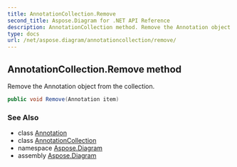 ```yaml
---
title: AnnotationCollection.Remove
second_title: Aspose.Diagram for .NET API Reference
description: AnnotationCollection method. Remove the Annotation object from the collection
type: docs
url: /net/aspose.diagram/annotationcollection/remove/
---
```

## AnnotationCollection.Remove method

Remove the Annotation object from the collection.

```csharp
public void Remove(Annotation item)
```

### See Also

* class [Annotation](../../annotation/)
* class [AnnotationCollection](../)
* namespace [Aspose.Diagram](../../annotationcollection/)
* assembly [Aspose.Diagram](../../../)


